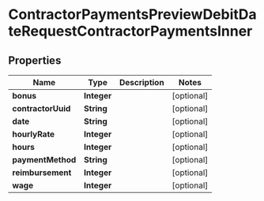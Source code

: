 

# ContractorPaymentsPreviewDebitDateRequestContractorPaymentsInner


## Properties

| Name | Type | Description | Notes |
|------------ | ------------- | ------------- | -------------|
|**bonus** | **Integer** |  |  [optional] |
|**contractorUuid** | **String** |  |  [optional] |
|**date** | **String** |  |  [optional] |
|**hourlyRate** | **Integer** |  |  [optional] |
|**hours** | **Integer** |  |  [optional] |
|**paymentMethod** | **String** |  |  [optional] |
|**reimbursement** | **Integer** |  |  [optional] |
|**wage** | **Integer** |  |  [optional] |



